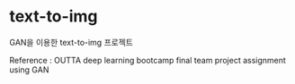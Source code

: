 # text-to-img
GAN을 이용한 text-to-img 프로젝트

Reference : OUTTA deep learning bootcamp final team project assignment using GAN

